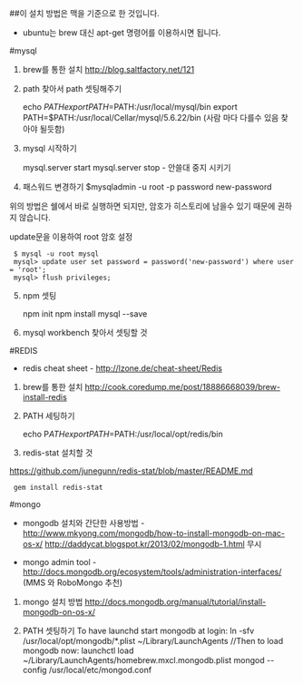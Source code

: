 ##이 설치 방법은 맥을 기준으로 한 것입니다.  
* ubuntu는 brew 대신 apt-get 명령어를 이용하시면 됩니다. 

#mysql
1) brew를 통한 설치  http://blog.saltfactory.net/121

2) path 찾아서 path 셋팅해주기 

    echo $PATH
    export PATH=$PATH:/usr/local/mysql/bin
    export PATH=$PATH:/usr/local/Cellar/mysql/5.6.22/bin
    (사람 마다 다를수 있음 찾아야 될듯함) 

3) mysql 시작하기

     mysql.server start
     mysql.server stop  - 안쓸대 중지 시키기

4) 패스워드 변경하기
     $mysqladmin -u root -p password new-password

위의 방법은 쉘에서 바로 실행하면 되지만, 암호가 히스토리에 남을수 있기 때문에 권하지 않습니다.

update문을 이용하여 root 암호 설정

     $ mysql -u root mysql
     mysql> update user set password = password('new-password') where user = 'root';
     mysql> flush privileges;

5) npm 셋팅   

     npm init 
     npm install mysql --save 


6) mysql workbench 찾아서 셋팅할 것 


#REDIS
* redis cheat sheet - http://lzone.de/cheat-sheet/Redis

1) brew를 통한 설치  http://cook.coredump.me/post/18886668039/brew-install-redis 

2) PATH 세팅하기

     echo P$ATH 
     export PATH=$PATH:/usr/local/opt/redis/bin
    

3) redis-stat 설치할 것 

https://github.com/junegunn/redis-stat/blob/master/README.md 

     gem install redis-stat

#mongo 
* mongodb 설치와 간단한 사용방법 - 
      http://www.mkyong.com/mongodb/how-to-install-mongodb-on-mac-os-x/ 
      http://daddycat.blogspot.kr/2013/02/mongodb-1.html 무시

* mongo admin tool - http://docs.mongodb.org/ecosystem/tools/administration-interfaces/  (MMS 와 RoboMongo 추천) 

1) mongo 설치 방법  http://docs.mongodb.org/manual/tutorial/install-mongodb-on-os-x/ 

2) PATH 셋팅하기
     To have launchd start mongodb at login:
     ln -sfv /usr/local/opt/mongodb/*.plist ~/Library/LaunchAgents
     //Then to load mongodb now:
     launchctl load ~/Library/LaunchAgents/homebrew.mxcl.mongodb.plist
     mongod --config /usr/local/etc/mongod.conf

